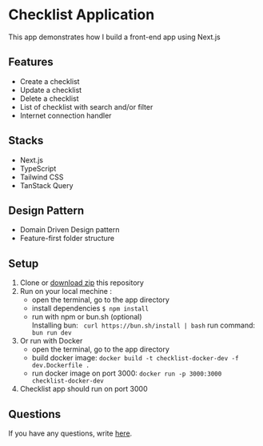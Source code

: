 
# Checklist Application

This app demonstrates how I build a front-end app using Next.js

## Features

- Create a checklist
- Update a checklist
- Delete a checklist
- List of checklist with search and/or filter
- Internet connection handler

## Stacks

- Next.js
- TypeScript
- Tailwind CSS
- TanStack Query

## Design Pattern

- Domain Driven Design pattern
- Feature-first folder structure

## Setup

1. Clone or [download zip](https://github.com/ardiwinardi/nextjs-checklist-app/archive/master.zip) this repository
2. Run on your local mechine :
	- open the terminal, go to the app directory
	- install dependencies `$ npm install`
	- run with npm or bun.sh (optional)  
	   Installing bun:
	   ``` curl https://bun.sh/install | bash```
	   run command: 
	   ``` bun run dev```	
3. Or run with Docker
   - open the terminal, go to the app directory
   - build docker image: 
    `docker build -t checklist-docker-dev -f dev.Dockerfile .`
   - run docker image on port 3000:
    `docker run -p 3000:3000 checklist-docker-dev`
4. Checklist app should run on port 3000

## Questions

If you have any questions, write [here](https://github.com/ardiwinardi/nextjs-checklist-app/issues).
